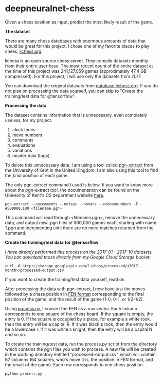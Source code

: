 # deepneuralnet-chess
Given a chess position as input, predict the most likely result of the game.

**The dataset**

There are many chess databases with enormous amounts of data that would be great for this project. I chose one of my
favorite places to play chess, [lichess.org](http://lichess.org).

lichess is an open source chess server. They compile datasets monthly from their entire user base. The most recent count of the entire dataset at the time of this project was 241,127,059 games (approximately 47.4 GB compressed). For this project, I will use only the datasets from 2017.

You can download the original datasets from [database.lichess.org](https://database.lichess.org/). If you do not plan on processing the data yourself, you can skip to "Create the training/test data for @tensorflow".

**Processing the data**

The dataset contains information that is unnecessary, even completely useless, for my project.
  1. clock times
  2. move numbers
  3. comments
  4. evaluations
  5. variations
  6. header data (tags)

To delete this unnecessary data, I am using a tool called [pgn-extract](https://www.cs.kent.ac.uk/people/staff/djb/pgn-extract/) from the University of Kent in the United Kingdom. I am also using this tool to find the *final* position of each game.

The only pgn-extract command I used is below. If you want to know more about the pgn-extract tool, the documentation can be found on the University of Kent's CS department website [here](https://www.cs.kent.ac.uk/people/staff/djb/pgn-extract/help.html).

```
pgn-extract --nocomments --notags --novars --nomovenumbers -F -#500000,100 <filename.pgn>
```

This command will read through <filename.pgn>, remove the unnecessary data, and output new .pgn files of 500,000 games each, starting with name 1.pgn and incrementing until there are no more matches returned from the command.

**Create the training/test data for @tensorflow**

*I have already performed this process on the 2017-01 - 2017-10 datasets. You can download those directly from my Google Cloud Storage bucket:*

```
curl -O http://storage.googleapis.com/lichess/processed/<2017-month>/processed-output.csv
```

If you want to create the training/test data yourself, read on.

After processing the data with pgn-extract, I now have just the moves followed by a chess position in [FEN format](https://en.wikipedia.org/wiki/Forsyth%E2%80%93Edwards_Notation) corresponding to the final position of the game, and the result of the game (1-0, 0-1, or 1/2-1/2).

Using [process.py](https://github.com/marshalhayes/deepneuralnet-chess/blob/master/deepneuralnet-chess/process.py), I convert the FEN as a row vector. Each column corresponds to one square of the chess board. If the square is empty, the entry is 0. If the square is occupied by a piece, for example a white rook, then the entry will be a capital R. If it was black's rook, then the entry would be a lowercase r. If it was white's knight, then the entry will be a capital N and so on.

To create the training/test data, run the process.py script from the directory which contains the pgn files you wish to process. A new file will be created in the working directory entitled "processed-output.csv" which will contain 67 columns (64 squares, who's move it is, the position in FEN format, and the result of the game). Each row corresponds to one chess position.

```
python process.py
```
